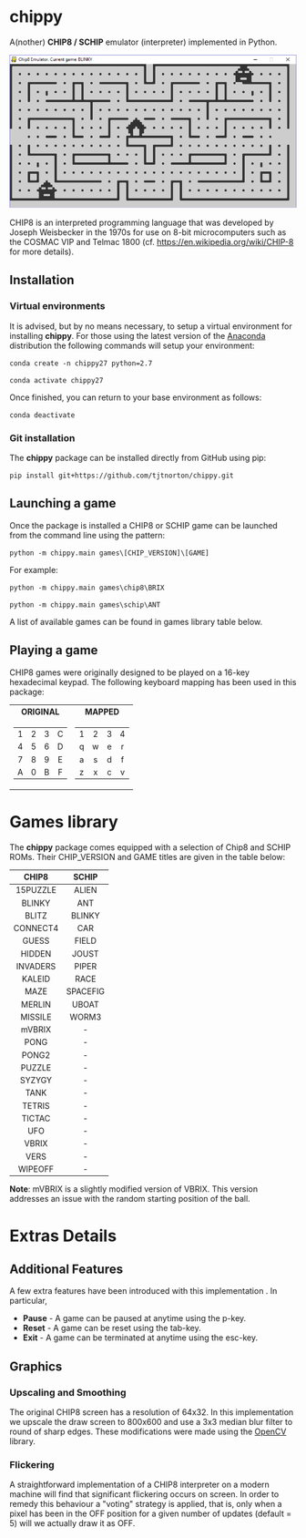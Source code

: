 # chippy
A(nother) **CHIP8 / SCHIP** emulator (interpreter) implemented in Python.

![BLINKY](https://raw.githubusercontent.com/tjtnorton/chippy/master/img/chippy_blinky.png "SCHIP running BLINKY")



CHIP8 is an interpreted programming language that was developed by Joseph Weisbecker in the 1970s for use on 8-bit microcomputers such as the COSMAC VIP and Telmac 1800 (cf. <https://en.wikipedia.org/wiki/CHIP-8> for more details).

## Installation
### Virtual environments
It is advised, but by no means necessary, to setup a virtual environment for installing **chippy**. For those using the latest version of the [Anaconda](https://www.anaconda.com/download/) distribution the following commands will setup your environment:
```console
conda create -n chippy27 python=2.7
```
```console
conda activate chippy27
```
Once finished, you can return to your base environment as follows:
```console
conda deactivate
``` 
### Git installation
The **chippy** package can be installed directly from GitHub using pip:
```console
pip install git+https://github.com/tjtnorton/chippy.git
``` 

## Launching a game
Once the package is installed a CHIP8 or SCHIP game can be launched from the command line using the pattern:
```console
python -m chippy.main games\[CHIP_VERSION]\[GAME]
```
For example:
```console
python -m chippy.main games\chip8\BRIX
```
```console
python -m chippy.main games\schip\ANT
```
A list of available games can be found in games library table below.
## Playing a game
CHIP8 games were originally designed to be played on a 16-key hexadecimal keypad. The following keyboard mapping has been used in this package:

<table>
<tr><th>ORIGINAL </th><th>MAPPED</th></tr>
<tr><td>

|   |   |   |   |
|:-:|:-:|:-:|:-:|
| 1 | 2 | 3 | C |
| 4 | 5 | 6 | D |
| 7 | 8 | 9 | E |
| A | 0 | B | F |

</td><td>

|   |   |   |   |
|:-:|:-:|:-:|:-:|
| 1 | 2 | 3 | 4 |
| q | w | e | r |
| a | s | d | f |
| z | x | c | v |

</td></tr>
</table>




# Games library
The **chippy** package comes equipped with a selection of Chip8 and SCHIP ROMs. Their CHIP_VERSION and GAME titles are given in the table below:

| CHIP8    | SCHIP    |
|:--------:|:--------:|
| 15PUZZLE | ALIEN    |
| BLINKY   | ANT      |
| BLITZ    | BLINKY   |
| CONNECT4 | CAR      |
| GUESS    | FIELD    |
| HIDDEN   | JOUST    |
| INVADERS | PIPER    |
| KALEID   | RACE     |
| MAZE     | SPACEFIG |
| MERLIN   | UBOAT    |
| MISSILE  | WORM3    |
| mVBRIX   | -        |
| PONG     | -        |
| PONG2    | -        |
| PUZZLE   | -        |
| SYZYGY   | -        |
| TANK     | -        |
| TETRIS   | -        |
| TICTAC   | -        |
| UFO      | -        |
| VBRIX    | -        |
| VERS     | -        |
| WIPEOFF  | -        |

**Note**: mVBRIX is a slightly modified version of VBRIX. This version addresses an issue with the random starting position of the ball. 

# Extras Details
## Additional Features
A few extra features have been introduced with this implementation . In particular,
* **Pause** - A game can be paused at anytime using the p-key.
* **Reset** - A game can be reset using the tab-key.
* **Exit** - A game can be terminated at anytime using the esc-key.

## Graphics
### Upscaling and Smoothing
The original CHIP8 screen has a resolution of 64x32. In this implementation we upscale the draw screen to 800x600 and use a 3x3 median blur filter to round of sharp edges. These modifications were made using the [OpenCV](https://opencv.org/) library.

### Flickering
A straightforward implementation of a CHIP8 interpreter on a modern machine will find that significant flickering occurs on screen. In order to remedy this behaviour a "voting" strategy is applied, that is, only when a pixel has been in the OFF position for a given number of updates (default = 5) will we actually draw it as OFF.